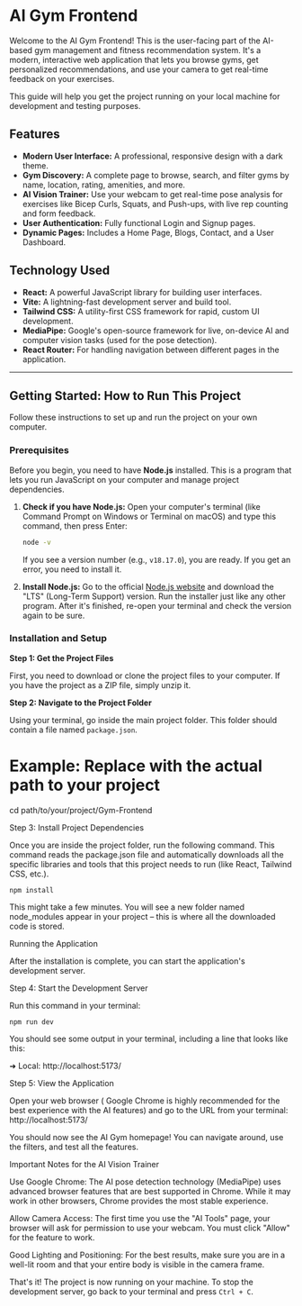 
# AI Gym Frontend

Welcome to the AI Gym Frontend! This is the user-facing part of the AI-based gym management and fitness recommendation system. It's a modern, interactive web application that lets you browse gyms, get personalized recommendations, and use your camera to get real-time feedback on your exercises.

This guide will help you get the project running on your local machine for development and testing purposes.

## Features

*   **Modern User Interface:** A professional, responsive design with a dark theme.
*   **Gym Discovery:** A complete page to browse, search, and filter gyms by name, location, rating, amenities, and more.
*   **AI Vision Trainer:** Use your webcam to get real-time pose analysis for exercises like Bicep Curls, Squats, and Push-ups, with live rep counting and form feedback.
*   **User Authentication:** Fully functional Login and Signup pages.
*   **Dynamic Pages:** Includes a Home Page, Blogs, Contact, and a User Dashboard.

## Technology Used

*   **React:** A powerful JavaScript library for building user interfaces.
*   **Vite:** A lightning-fast development server and build tool.
*   **Tailwind CSS:** A utility-first CSS framework for rapid, custom UI development.
*   **MediaPipe:** Google's open-source framework for live, on-device AI and computer vision tasks (used for the pose detection).
*   **React Router:** For handling navigation between different pages in the application.

---

## Getting Started: How to Run This Project

Follow these instructions to set up and run the project on your own computer.

### Prerequisites

Before you begin, you need to have **Node.js** installed. This is a program that lets you run JavaScript on your computer and manage project dependencies.

1.  **Check if you have Node.js:** Open your computer's terminal (like Command Prompt on Windows or Terminal on macOS) and type this command, then press Enter:
    ```bash
    node -v
    ```
    If you see a version number (e.g., `v18.17.0`), you are ready. If you get an error, you need to install it.

2.  **Install Node.js:** Go to the official [Node.js website](https://nodejs.org/) and download the "LTS" (Long-Term Support) version. Run the installer just like any other program. After it's finished, re-open your terminal and check the version again to be sure.

### Installation and Setup

**Step 1: Get the Project Files**

First, you need to download or clone the project files to your computer. If you have the project as a ZIP file, simply unzip it.

**Step 2: Navigate to the Project Folder**

Using your terminal, go inside the main project folder. This folder should contain a file named `package.json`.

# Example: Replace with the actual path to your project
cd path/to/your/project/Gym-Frontend

Step 3: Install Project Dependencies

Once you are inside the project folder, run the following command. This command reads the package.json file and automatically downloads all the specific libraries and tools that this project needs to run (like React, Tailwind CSS, etc.).

```
npm install
```

This might take a few minutes. You will see a new folder named node_modules appear in your project – this is where all the downloaded code is stored.

Running the Application

After the installation is complete, you can start the application's development server.

Step 4: Start the Development Server

Run this command in your terminal:

```
npm run dev
```

You should see some output in your terminal, including a line that looks like this:

➜  Local:   http://localhost:5173/

Step 5: View the Application

Open your web browser ( Google Chrome is highly recommended for the best experience with the AI features) and go to the URL from your terminal: http://localhost:5173/

You should now see the AI Gym homepage! You can navigate around, use the filters, and test all the features.

Important Notes for the AI Vision Trainer

Use Google Chrome: The AI pose detection technology (MediaPipe) uses advanced browser features that are best supported in Chrome. While it may work in other browsers, Chrome provides the most stable experience.

Allow Camera Access: The first time you use the "AI Tools" page, your browser will ask for permission to use your webcam. You must click "Allow" for the feature to work.

Good Lighting and Positioning: For the best results, make sure you are in a well-lit room and that your entire body is visible in the camera frame.

That's it! The project is now running on your machine. To stop the development server, go back to your terminal and press `Ctrl + C`.
